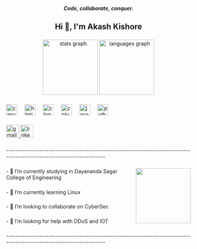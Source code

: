 <h5 align="center">Code, collaborate, conquer.</h5>

###

<h2 align="center">Hi 👋, I'm Akash Kishore</h2>

###

<div align="center">
  <img src="https://github-readme-stats.vercel.app/api?username=Akash-Kishore&hide_title=false&hide_rank=false&show_icons=true&include_all_commits=true&count_private=true&disable_animations=false&theme=moltack&locale=en&hide_border=false" height="150" alt="stats graph"  />
  <img src="https://github-readme-stats.vercel.app/api/top-langs?username=Akash-Kishore&locale=en&hide_title=false&layout=compact&card_width=320&langs_count=5&theme=moltack&hide_border=false" height="150" alt="languages graph"  />
</div>

###

<div align="left">
  <img src="https://cdn.jsdelivr.net/gh/devicons/devicon/icons/canva/canva-original.svg" height="30" alt="canva logo"  />
  <img width="12" />
  <img src="https://cdn.jsdelivr.net/gh/devicons/devicon/icons/html5/html5-plain-wordmark.svg" height="30" alt="html5 logo"  />
  <img width="12" />
  <img src="https://cdn.jsdelivr.net/gh/devicons/devicon/icons/c/c-plain.svg" height="30" alt="c logo"  />
  <img width="12" />
  <img src="https://cdn.jsdelivr.net/gh/devicons/devicon/icons/cplusplus/cplusplus-original.svg" height="30" alt="cplusplus logo"  />
  <img width="12" />
  <img src="https://cdn.jsdelivr.net/gh/devicons/devicon/icons/java/java-original.svg" height="30" alt="java logo"  />
  <img width="12" />
  <img src="https://cdn.jsdelivr.net/gh/devicons/devicon/icons/python/python-original.svg" height="30" alt="python logo"  />
</div>

###

<div align="left">
  <a href="https://mail.google.com/mail/u/0/#inbox?compose=CllgCJfsdFrFMpvnwclqBpWBQwrZzgXxPKpHxzcjXdCWtmzRHBQPNTKNlPDLprXwqvhPsTkTdfg" target="_blank">
    <img src="https://img.shields.io/static/v1?message=Gmail&logo=gmail&label=&color=D14836&logoColor=white&labelColor=&style=for-the-badge" height="35" alt="gmail logo"  />
  </a>
  <a href="https://www.linkedin.com/in/akash-kishore-6462a8334/" target="_blank">
    <img src="https://img.shields.io/static/v1?message=LinkedIn&logo=linkedin&label=&color=0077B5&logoColor=white&labelColor=&style=for-the-badge" height="35" alt="linkedin logo"  />
  </a>
</div>

###

<p align="left">------------------------------------------------------------------------------------------------------------------------</p>

###

<img align="right" height="150" src="https://images6.fanpop.com/image/photos/43500000/Demon-slayer-zenitsu-chic-look-kimetsu-no-yaiba-43531100-300-284.jpg"  />

###

<p align="left">- 🏫 I’m currently studying in Dayananda Sagar College of Engineering</p>

###

<p align="left">- 🌱 I’m currently learning Linux</p>

###

<p align="left">- 👯 I’m looking to collaborate on CyberSec</p>

###

<p align="left">- 🤝 I’m looking for help with DDoS and IOT</p>

###

<p align="left">------------------------------------------------------------------------------------------------------------------------</p>

###
